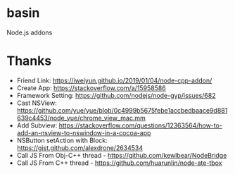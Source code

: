 # basin
Node.js addons

# Thanks

- Friend Link: https://iweiyun.github.io/2019/01/04/node-cpp-addon/
- Create App: https://stackoverflow.com/a/15958586
- Framework Setting: https://github.com/nodejs/node-gyp/issues/682
- Cast NSView: https://github.com/yue/yue/blob/0c4999b5675febe1accbedbaace9d881639c4453/node_yue/chrome_view_mac.mm
- Add Subview: https://stackoverflow.com/questions/12363564/how-to-add-an-nsview-to-nswindow-in-a-cocoa-app
- NSButton setAction with Block: https://gist.github.com/alexdrone/2634534
- Call JS From Obj-C++ thread - https://github.com/kewlbear/NodeBridge
- Call JS From C++ thread - https://github.com/huarunlin/node-ate-tbox
